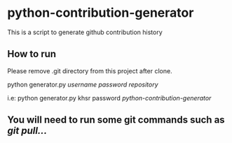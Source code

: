# python-contribution-generator
This is a script to generate github contribution history

## How to run
Please remove .git directory from this project after clone.

python generator.py *username* *password* *repository*

i.e: python generator.py khsr password *python-contribution-generator*

## You will need to run some git commands such as *git pull...*